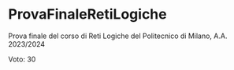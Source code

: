 # ProvaFinaleRetiLogiche
Prova finale del corso di Reti Logiche del Politecnico di Milano, A.A. 2023/2024

Voto: 30
